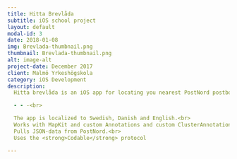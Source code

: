 ```yaml
---
title: Hitta Brevlåda
subtitle: iOS school project
layout: default
modal-id: 3
date: 2018-01-08
img: Brevlada-thumbnail.png
thumbnail: Brevlada-thumbnail.png
alt: image-alt
project-date: December 2017
client: Malmö Yrkeshögskola
category: iOS Development
description:
  Hitta brevlåda is an iOS app for locating you nearest PostNord postbox in Sweden and Denmark.<br>

  - - -<br>

  The app is localized to Swedish, Danish and English.<br>
  Works with MapKit and custom Annotations and custom ClusterAnnotations on iOS 11.<br>
  Pulls JSON-data from PostNord.<br>
  Uses the <strong>Codable</strong> protocol

---
```

